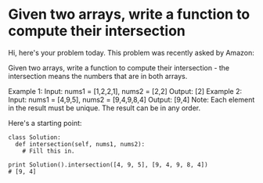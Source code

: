 # Given two arrays, write a function to compute their intersection
Hi, here's your problem today. This problem was recently asked by Amazon:

Given two arrays, write a function to compute their intersection - the intersection means the numbers that are in both arrays.

Example 1:
Input: nums1 = [1,2,2,1], nums2 = [2,2]
Output: [2]
Example 2:
Input: nums1 = [4,9,5], nums2 = [9,4,9,8,4]
Output: [9,4]
Note:
Each element in the result must be unique.
The result can be in any order.

Here's a starting point:
```
class Solution:
  def intersection(self, nums1, nums2):
    # Fill this in.

print Solution().intersection([4, 9, 5], [9, 4, 9, 8, 4])
# [9, 4]
```